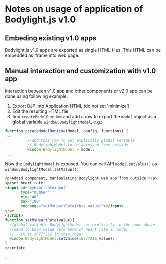 # Notes on usage of application of Bodylight.js v1.0

## Embeding existing v1.0 apps

Bodylight.js v1.0 apps are exported as single HTML files. This HTML can be embedded as iframe into web page.
   
## Manual interaction and customization with v1.0 app
Interaction between v1.0 app and other components or v2.0 app can be done using following example:

  1. Export BJP into Application HTML (do not set 'minimize')
  2. Edit the resulting HTML file
  3. find `createModelRuntime` and add a row to export the `model` object as a global variable `window.BodylightModel`, e.g.: 
  ```javascript
function createModelRuntime(Model, config, functions) {
...
            //add this row to set explicitly global variable 
            // BodylightModel to be accessed from outside
            window.BodylightModel = model;
...
  ```
  Now the `BodylightModel` is exposed. You can call API `model.setValue()` as `window.BodylightModel.setValue()`:
```html
<p>Added component, manipulating Bodylight web app from outside:</p>
<p>set heart rate:
<input id="myheartrateinput" 
       type="number" 
       min="40" 
       max="180" 
       onchange="setMyHeartRate(this.value)"></input> 
</p>
<script>
function setMyHeartRate(value){
  //global variable BodylightModel set explicitly in the code above
  //need to know value reference of heart rate in model 
  // - it is 16777216 in this case
  window.BodylightModel.setValue(16777216,value); 
}
</script>
```
...
